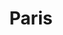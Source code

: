 ---
weight: 5
images:
- https://cdn.myportfolio.com/bc033a10-b5ec-4733-9dd3-33de859b88a8/bda0dcd2-6678-4929-8b71-1fb6ce94d38c_rw_600.jpg?h=36066e322ce5ea5cfa0b5a0cc8e8e563
title: Paris
tags:
- paris
- archive
---